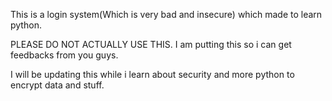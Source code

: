 This is a login system(Which is very bad and insecure) which made to learn python.

PLEASE DO NOT ACTUALLY USE THIS. I am putting this so i can get feedbacks from you guys.

I will be updating this while i learn about security and more python to encrypt data and stuff.
